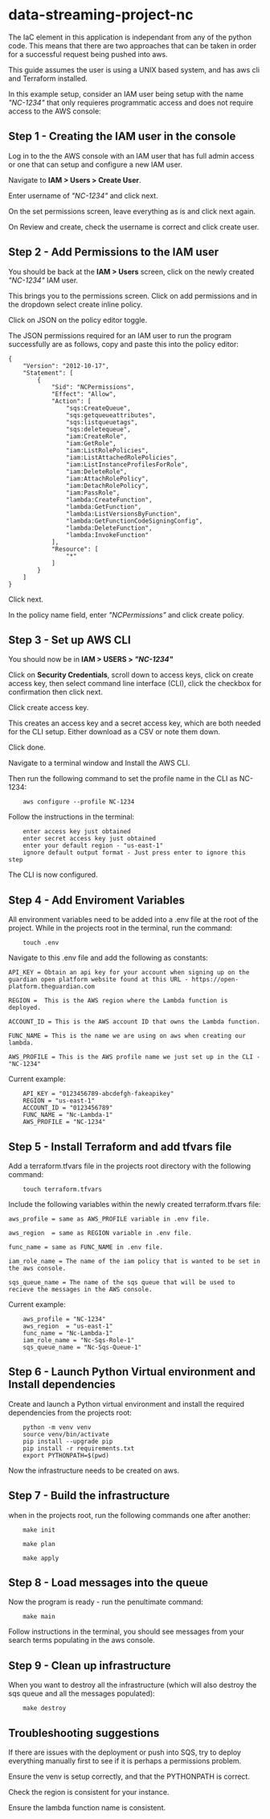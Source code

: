 # data-streaming-project-nc

The IaC element in this application is independant from any of the python code. This means that there are two approaches that can be taken in order for a successful request being pushed into aws.

This guide assumes the user is using a UNIX based system, and has aws cli and Terraform installed.

In this example setup, consider an IAM user being setup with the name *"NC-1234"* that only requieres programmatic access and does not require access to the AWS console:

## Step 1 - Creating the IAM user in the console ##

Log in to the the AWS console with an IAM user that has full admin access or one that can setup and configure a new IAM user.

Navigate to **IAM > Users > Create User**.

Enter username of *"NC-1234"* and click next.

On the set permissions screen, leave everything as is and click next again.

On Review and create, check the username is correct and click create user.

## Step 2 - Add Permissions to the IAM user ##

You should be back at the **IAM > Users** screen, click on the newly created *"NC-1234"* IAM user.

This brings you to the permissions screen. Click on add permissions and in the dropdown select create inline policy.

Click on JSON on the policy editor toggle.

The JSON permissions required for an IAM user to run the program successfully are as follows, copy and paste this into the policy editor:

    {
        "Version": "2012-10-17",
        "Statement": [
            {
                "Sid": "NCPermissions",
                "Effect": "Allow",
                "Action": [
                    "sqs:CreateQueue",
                    "sqs:getqueueattributes",
                    "sqs:listqueuetags",
                    "sqs:deletequeue",
                    "iam:CreateRole",
                    "iam:GetRole",
                    "iam:ListRolePolicies",
                    "iam:ListAttachedRolePolicies",
                    "iam:ListInstanceProfilesForRole",
                    "iam:DeleteRole",
                    "iam:AttachRolePolicy",
                    "iam:DetachRolePolicy",
                    "iam:PassRole",
                    "lambda:CreateFunction",
                    "lambda:GetFunction",
                    "lambda:ListVersionsByFunction",
                    "lambda:GetFunctionCodeSigningConfig",
                    "lambda:DeleteFunction",
                    "lambda:InvokeFunction"
                ],
                "Resource": [
                    "*"
                ]
            }
        ]
    }

Click next.

In the policy name field, enter *"NCPermissions"* and click create policy.

## Step 3 - Set up AWS CLI ##

You should now be in **IAM > USERS > *"NC-1234"***

Click on **Security Credentials**, scroll down to access keys, click on create access key, then select command line interface (CLI), click the checkbox for confirmation then click next.

Click create access key.

This creates an access key and a secret access key, which are both needed for the CLI setup. Either download as a CSV or note them down.

Click done.

Navigate to a terminal window and Install the AWS CLI.

Then run the following command to set the profile name in the CLI as NC-1234:

        aws configure --profile NC-1234

Follow the instructions in the terminal:

        enter access key just obtained
        enter secret access key just obtained
        enter your default region - "us-east-1"
        ignore default output format - Just press enter to ignore this step

The CLI is now configured.

## Step 4 - Add Enviroment Variables ##

All environment variables need to be added into a .env file at the root of the project. While in the projects root in the terminal, run the command:

        touch .env

Navigate to this .env file and add the following as constants:

    API_KEY = Obtain an api key for your account when signing up on the guardian open platform website found at this URL - https://open-platform.theguardian.com

    REGION =  This is the AWS region where the Lambda function is deployed.

    ACCOUNT_ID = This is the AWS account ID that owns the Lambda function.

    FUNC_NAME = This is the name we are using on aws when creating our lambda.

    AWS_PROFILE = This is the AWS profile name we just set up in the CLI - "NC-1234"

Current example:

        API_KEY = "0123456789-abcdefgh-fakeapikey"
        REGION = "us-east-1"
        ACCOUNT_ID = "0123456789"
        FUNC_NAME = "Nc-Lambda-1"
        AWS_PROFILE = "NC-1234"

## Step 5 - Install Terraform and add tfvars file ##

Add a terraform.tfvars file in the projects root directory with the following command:

        touch terraform.tfvars

Include the following variables within the newly created terraform.tfvars file:

    aws_profile = same as AWS_PROFILE variable in .env file.

    aws_region  = same as REGION variable in .env file.

    func_name = same as FUNC_NAME in .env file.

    iam_role_name = The name of the iam policy that is wanted to be set in the aws console.

    sqs_queue_name = The name of the sqs queue that will be used to recieve the messages in the AWS console.

Current example:

        aws_profile = "NC-1234"
        aws_region  = "us-east-1"
        func_name = "Nc-Lambda-1"
        iam_role_name = "Nc-Sqs-Role-1"
        sqs_queue_name = "Nc-Sqs-Queue-1"

## Step 6 - Launch Python Virtual environment and Install dependencies

Create and launch a Python virtual environment and install the required dependencies from the projects root:

        python -m venv venv
        source venv/bin/activate
        pip install --upgrade pip
        pip install -r requirements.txt
        export PYTHONPATH=$(pwd)

Now the infrastructure needs to be created on aws.       

## Step 7 - Build the infrastructure ##

when in the projects root, run the following commands one after another:

        make init

        make plan

        make apply

## Step 8 - Load messages into the queue ##

Now the program is ready - run the penultimate command:
    
        make main

Follow instructions in the terminal, you should see messages from your search terms populating in the aws console.

## Step 9 - Clean up infrastructure ##
When you want to destroy all the infrastructure (which will also destroy the sqs queue and all the messages populated):

        make destroy

## Troubleshooting suggestions ##

If there are issues with the deployment or push into SQS, try to deploy everything manually first to see if it is perhaps a permissions problem.

Ensure the venv is setup correctly, and that the PYTHONPATH is correct.

Check the region is consistent for your instance.

Ensure the lambda function name is consistent.